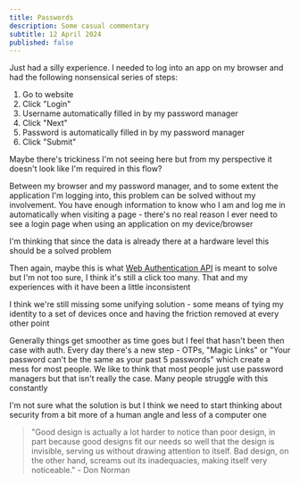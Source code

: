 ```yaml
---
title: Passwords
description: Some casual commentary
subtitle: 12 April 2024
published: false
---
```


Just had a silly experience. I needed to log into an app on my browser and had the following nonsensical series of steps:

1. Go to website
2. Click "Login"
3. Username automatically filled in by my password manager
4. Click "Next"
5. Password is automatically filled in by my password manager
6. Click "Submit"

Maybe there's trickiness I'm not seeing here but from my perspective it doesn't look like I'm required in this flow?

Between my browser and my password manager, and to some extent the application I'm logging into, this problem can be solved without my involvement. You have enough information to know who I am and log me in automatically when visiting a page - there's no real reason I ever need to see a login page when using an application on my device/browser

I'm thinking that since the data is already there at a hardware level this should be a solved problem

Then again, maybe this is what [Web Authentication API](https://developer.mozilla.org/en-US/docs/Web/API/Web_Authentication_API) is meant to solve but I'm not too sure, I think it's still a click too many. That and my experiences with it have been a little inconsistent

I think we're still missing some unifying solution - some means of tying my identity to a set of devices once and having the friction removed at every other point

Generally things get smoother as time goes but I feel that hasn't been then case with auth. Every day there's a new step - OTPs, "Magic Links" or "Your password can't be the same as your past 5 passwords" which create a mess for most people. We like to think that most people just use password managers but that isn't really the case. Many people struggle with this constantly

I'm not sure what the solution is but I think we need to start thinking about security from a bit more of a human angle and less of a computer one

> "Good design is actually a lot harder to notice than poor design, in part because good designs fit our needs so well that the design is invisible, serving us without drawing attention to itself. Bad design, on the other hand, screams out its inadequacies, making itself very noticeable." - Don Norman
